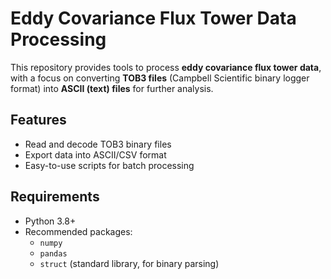 # Eddy Covariance Flux Tower Data Processing

This repository provides tools to process **eddy covariance flux tower data**, with a focus on converting **TOB3 files** (Campbell Scientific binary logger format) into **ASCII (text) files** for further analysis.

## Features

- Read and decode TOB3 binary files
- Export data into ASCII/CSV format
- Easy-to-use scripts for batch processing

## Requirements

- Python 3.8+
- Recommended packages:
  - `numpy`
  - `pandas`
  - `struct` (standard library, for binary parsing)
